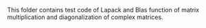 This folder contains test code of Lapack and Blas function
of matrix multiplication and diagonalization of complex matrices.
